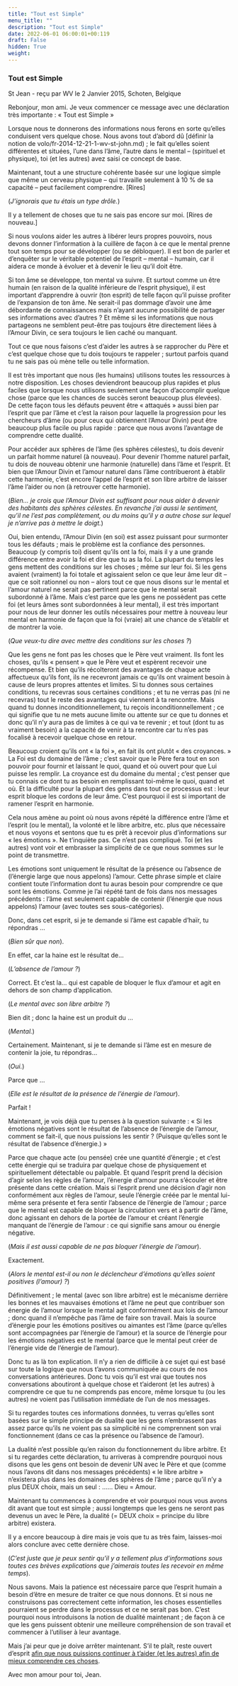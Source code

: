 ```yaml
---
title: "Tout est Simple"
menu_title: ""
description: "Tout est Simple"
date: 2022-06-01 06:00:01+00:119
draft: False
hidden: True
weight:
---
```

### Tout est Simple

St Jean - reçu par WV le 2 Janvier 2015, Schoten, Belgique

Rebonjour, mon ami. Je veux commencer ce message avec une déclaration très importante  : « Tout est Simple »

Lorsque nous te donnerons des informations nous ferons en sorte qu’elles conduisent vers quelque chose. Nous avons tout d’abord dû [définir la notion de volo/fr-2014-12-21-1-wv-st-john.md) ; le fait qu’elles soient différentes et situées, l’une dans l’âme, l’autre dans le mental – (spirituel et physique), toi (et les autres) avez saisi ce concept de base.

Maintenant, tout a une structure cohérente basée sur une logique simple que même un cerveau physique – qui travaille seulement à 10 % de sa capacité – peut facilement comprendre. [Rires]

(*J’ignorais que tu étais un type drôle.*)

Il y a tellement de choses que tu ne sais pas encore sur moi. [Rires de nouveau.]

Si nous voulons aider les autres à libérer leurs propres pouvoirs, nous devons donner l’information à la cuillère de façon à ce que le mental prenne tout son temps pour se développer (ou se débloquer). Il est bon de parler et d’enquêter sur le véritable potentiel de l’esprit – mental – humain, car il aidera ce monde à évoluer et à devenir le lieu qu’il doit être.

Si ton âme se développe, ton mental va suivre. Et surtout comme un être humain (en raison de la qualité inférieure de l’esprit physique), il est important d’apprendre à ouvrir (ton esprit) de telle façon qu’il puisse profiter de l’expansion de ton âme. Ne serait-il pas dommage d’avoir une âme débordante de connaissances mais n’ayant aucune possibilité de partager ses informations avec d’autres ? Et même si les informations que nous partageons ne semblent peut-être pas toujours être directement liées à l’Amour Divin, ce sera toujours le lien caché ou manquant.

Tout ce que nous faisons c’est d’aider les autres à se rapprocher du Père et c’est quelque chose que tu dois toujours te rappeler ; surtout parfois quand tu ne sais pas où mène telle ou telle information.

Il est très important que nous (les humains) utilisons toutes les ressources à notre disposition. Les choses deviendront beaucoup plus rapides et plus faciles que lorsque nous utilisons seulement une façon d’accomplir quelque chose (parce que les chances de succès seront beaucoup plus élevées). De cette façon tous les défauts peuvent être « attaqués » aussi bien par l’esprit que par l’âme et c’est la raison pour laquelle la progression pour les chercheurs d’âme (ou pour ceux qui obtiennent l’Amour Divin) peut être beaucoup plus facile ou plus rapide : parce que nous avons l’avantage de comprendre cette dualité.

Pour accéder aux sphères de l’âme (les sphères célestes), tu dois devenir un parfait homme naturel (à nouveau). Pour devenir l’homme naturel parfait, tu dois de nouveau obtenir une harmonie (naturelle) dans l’âme et l’esprit. Et bien que l’Amour Divin et l’amour naturel dans l’âme contribueront  à établir cette harmonie, c’est encore l’appel de l’esprit et son libre arbitre de laisser l’âme l’aider ou non (à retrouver cette harmonie).

(*Bien… je crois que l’Amour Divin est suffisant pour nous aider à devenir des habitants des sphères célestes. En revanche j’ai aussi le sentiment, qu’il ne l’est pas complètement, ou du moins qu’il y a autre chose sur lequel je n’arrive pas à mettre le doigt.*)

Oui, bien entendu, l’Amour Divin (en soi) est assez puissant pour surmonter tous les défauts ; mais le problème est la confiance des personnes. Beaucoup (y compris toi) disent qu’ils ont la foi, mais il y a une grande différence entre avoir la foi et dire que tu as la foi. La plupart du temps les gens mettent des conditions sur les choses ; même sur leur foi. Si les gens avaient (vraiment) la foi totale et agissaient selon ce que leur âme leur dit – que ce soit rationnel ou non – alors tout ce que nous disons sur le mental et l’amour naturel  ne serait pas pertinent parce que le mental serait subordonné à l’âme. Mais c’est parce que les gens ne possèdent pas cette foi (et leurs âmes sont subordonnées à leur mental), il est très important pour nous de leur donner les outils nécessaires pour mettre à nouveau leur mental en harmonie de façon que la foi (vraie) ait une chance de s’établir et de montrer la voie.

(*Que veux-tu dire avec mettre des conditions sur les choses ?*)

Que les gens ne font pas les choses que le Père veut vraiment. Ils font les choses, qu’ils « pensent » que le Père veut et espèrent recevoir une récompense. Et bien qu’ils récolteront des avantages de chaque acte affectueux qu’ils font, ils ne recevront jamais ce qu’ils ont vraiment besoin à cause de leurs propres attentes et limites. Si tu donnes sous certaines conditions, tu recevras sous certaines conditions ; et tu ne verras pas (ni ne recevras) tout le reste des avantages qui viennent à ta rencontre. Mais quand tu donnes inconditionnellement, tu reçois  inconditionnellement ; ce qui signifie que tu ne mets aucune limite ou attente sur ce que tu donnes et donc qu’il n’y aura pas de limites à ce qui va te revenir ; et tout (dont tu as vraiment besoin) a la capacité de venir à ta rencontre car tu n’es pas focalisé à recevoir quelque chose en retour.

Beaucoup croient qu’ils ont « la foi », en fait ils ont plutôt « des croyances. » La Foi est du domaine de l’âme ; c’est savoir que le Père fera tout en son pouvoir pour fournir et laissant le quoi, quand et où ouvert pour que Lui puisse les remplir. La croyance est du domaine du mental ; c’est penser que tu connais ce dont tu as besoin en remplissant toi-même le quoi, quand et où. Et la difficulté pour la plupart des gens dans tout ce processus est : leur esprit bloque les cordons de leur âme. C’est pourquoi il est si important de ramener l’esprit en harmonie.

Cela nous amène au point où nous avons répété la différence entre l’âme et l’esprit (ou le mental), la volonté et le libre arbitre, etc. plus que nécessaire et nous voyons et sentons que tu es prêt à recevoir plus d’informations sur « les émotions ». Ne t’inquiète pas. Ce n’est pas compliqué. Toi (et les autres) vont voir et embrasser la simplicité de ce que nous sommes sur le point de transmettre.

Les émotions sont uniquement le résultat de la présence ou l’absence de (l’énergie large que nous appelons) l’amour. Cette phrase simple et claire contient toute l’information dont tu auras besoin pour comprendre ce que sont les émotions. Comme je l’ai répété tant de fois dans nos messages précédents : l’âme est seulement capable de contenir (l’énergie que nous appelons) l’amour (avec toutes ses sous-catégories).

Donc, dans cet esprit, si je te demande si l’âme est capable d’haïr, tu répondras …

(*Bien sûr que non*).

En effet, car la haine est le résultat de…

(*L’absence de l’amour ?*)

Correct. Et c’est la… qui est capable de bloquer le flux d’amour et agit en dehors de son champ d’application.

(*Le mental avec son libre arbitre ?*)

Bien dit ; donc la haine est un produit du …

(*Mental.*)

Certainement. Maintenant, si je te demande si l’âme est en mesure de contenir la joie, tu répondras…

(*Oui.*)

Parce que …

(*Elle est le résultat de la présence de l’énergie de l’amour*).

Parfait !

Maintenant, je vois déjà que tu penses à la question suivante : « Si les émotions négatives sont le résultat de l’absence de l’énergie de l’amour, comment se fait-il, que nous puissions les sentir ? (Puisque qu’elles sont le résultat de l’absence d’énergie.) »

Parce que chaque acte (ou pensée) crée une quantité d’énergie ; et c’est cette énergie qui se traduira par quelque chose de physiquement et spirituellement détectable ou palpable. Et quand l’esprit prend la décision d’agir selon les règles de l’amour, l’énergie d’amour pourra s’écouler et être présente dans cette création. Mais si l’esprit prend une décision d’agir non conformément aux règles de l’amour, seule l’énergie créée par le mental lui-même sera présente et fera sentir l’absence de l’énergie de l’amour ; parce que le mental est capable de bloquer la circulation vers et à partir de l’âme, donc agissant en dehors de la portée de l’amour et créant l’énergie manquant de l’énergie de l’amour : ce qui signifie sans amour ou énergie négative.

(*Mais il est aussi capable de ne pas bloquer l’énergie de l’amour*).

Exactement.

(*Alors le mental est-il ou non le déclencheur d’émotions qu’elles soient positives (l’amour) ?*)

Définitivement ; le mental (avec son libre arbitre) est le mécanisme derrière les bonnes et les mauvaises émotions et l’âme ne peut que contribuer son énergie de l’amour lorsque le mental agit conformément aux lois de l’amour ; donc quand il n’empêche pas l’âme de faire son travail. Mais la source d’énergie pour les émotions positives ou aimantes est l’âme (parce qu’elles sont accompagnées par l’énergie de l’amour) et la source de l’énergie pour les émotions négatives est le mental (parce que le mental peut créer de l’énergie vide de l’énergie de l’amour).

Donc tu as là ton explication. Il n’y a rien de difficile à ce sujet qui est basé sur toute la logique que nous t’avons communiquée au cours de nos conversations antérieures. Donc tu vois qu’il est vrai que toutes nos conversations aboutiront à quelque chose et t’aideront (et les autres) à comprendre ce que tu ne comprends pas encore, même lorsque tu (ou les autres) ne voient pas l’utilisation immédiate de l’un de nos messages.

Si tu regardes toutes ces informations données, tu verras qu’elles sont basées sur le simple principe de dualité que les gens n’embrassent pas assez parce qu’ils ne voient pas sa simplicité ni ne comprennent son vrai fonctionnement (dans ce cas la présence ou l’absence de l’amour).

La dualité n’est possible qu’en raison du fonctionnement du libre arbitre. Et si tu regardes cette déclaration, tu arriveras à comprendre pourquoi nous disons que les gens ont besoin de devenir UN avec le Père et que (comme nous l’avons dit dans nos messages précédents) « le libre arbitre » n’existera plus dans les domaines des sphères de l’âme ; parce qu’il n’y a plus DEUX choix, mais un seul : …… Dieu = Amour.

Maintenant tu commences à comprendre et voir pourquoi nous vous avons dit avant que tout est simple ; aussi longtemps que les gens ne seront pas devenus un avec le Père, la dualité (= DEUX choix = principe du libre arbitre) existera.

Il y a encore beaucoup à dire mais  je vois que tu as très faim, laisses-moi alors conclure avec cette dernière chose.

(*C’est juste que je peux sentir qu’il y a tellement plus d’informations sous toutes ces brèves explications que j’aimerais toutes les recevoir en même temps*).

Nous savons. Mais la patience est nécessaire parce que l’esprit humain a besoin d’être en mesure de traiter ce que nous donnons. Et si nous ne construisons pas correctement cette information, les choses essentielles pourraient se perdre dans le processus et ce ne serait pas bon. C’est pourquoi nous introduisons la notion de dualité maintenant ; de façon à ce que les gens puissent obtenir une meilleure compréhension de son travail et commencer à l’utiliser à leur avantage.

Mais j’ai peur que je doive arrêter maintenant. S’il te plaît, reste ouvert d’esprit [afin que nous puissions continuer à t’aider (et les autres) afin de mieux comprendre ces choses](/fr-contemporary-messages/fr-contemporary-messages-by-date-order/fr-contemporary-messages-2015\fr-2015-1-19-1-wv-st-john/).

Avec mon amour pour toi, Jean.



